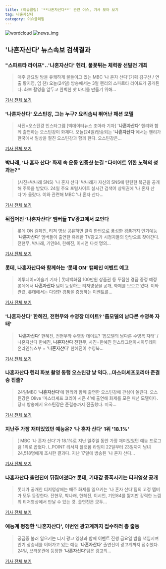 ```yaml
---
title: (이슈클립) '**나혼자산다**' 관련 이슈, 기사 모아 보기
tag: 나혼자산다
category: 이슈클리핑
---
```

![wordcloud](https://s3.ap-northeast-2.amazonaws.com/lyrics101-wordcloud/2018-08-24-1535121070.png)
![news_img](https://user-images.githubusercontent.com/42597476/44507050-1206f400-a6e4-11e8-8d98-7ffbfebb353f.png)
## **'**나혼자산다**'** 뉴스속보 검색결과
### "스파르타 라이프"‥'**나혼자산다**' 헨리, 불꽃튀는 체력왕 선발전 개최

>매주 금요일 밤을 유쾌하게 물들이고 있는 MBC ‘나 혼자 산다’(기획 김구산 / 연출 황지영, 임 찬) 오늘(24일) 방송에서는 3얼 헨리의 스파르타 라이프가 공개된다. 화보 촬영을 앞두고 완벽한 핫 바디를 만들기 위해...

<a href="http://biz.heraldcorp.com/view.php?ud=201808240823503109179_1" target="_blank">기사 전체 보기</a>

### '**나혼자산다**' 오스틴강, 그는 누구? 요리솜씨 뛰어난 패션 모델

>사진=오스틴강 인스타그램 [빅데이터뉴스 조아라 기자] '**나혼자산다**' 헨리와 함께 출연하는 오스틴강이 화제다. 오늘(24일)방송되는 '**나혼자산다**'에서는 헨리가 한국에서 일상을 절친 오스틴강과 함께 한다. 오스틴강은...

<a href="http://www.thebigdata.co.kr/view.php?ud=201808242223342540c2f6b121bc_23" target="_blank">기사 전체 보기</a>

### 박나래, '나 혼자 산다' 화제 속 운동 인증샷 눈길 "다이어트 위한 노력의 성과는?"

>(사진=박나래 SNS) '나 혼자 산다' 박나래가 자신의 SNS에 탄탄한 복근을 공개해 주목을 받았다.   24일 주요 포털사이트 실시간 검색어 상위권에 '나 혼자 산다'가 올랐다.  이와 관련해 MBC '나 혼자 산다...

<a href="http://www.siminilbo.co.kr/news/articleView.html?idxno=577117" target="_blank">기사 전체 보기</a>

### 뒤집어진 ‘**나혼자산다**’ 멤버들 TV광고에서 모인다

>롯데 ON 캠페인, 티저 영상 공유하면 클릭 한번으로 풍성한 경품까지 인기예능 '**나혼자산다**' 멤버들이 출연한 유쾌한 TV광고가 시청자들의 안방으로 찾아간다. 전현무, 박나래, 기안84, 한혜진, 이시언 다섯 명의...

<a href="http://news.donga.com/3/all/20180824/91660815/1" target="_blank">기사 전체 보기</a>

### 롯데, **나혼자산다**와 함께하는 ‘롯데 ON’ 캠페인 이벤트 예고

>이투데이=이슬기 기자 | 롯데백화점 100만원 상품권 등 푸짐한 경품 증정 예정 롯데에서 **나혼자산다** 팀이 등장하는 티저영상을 공개, 화제를 모으고 있다. 이와 관련, 롯데에서는 다양한 경품을 증정하는 이벤트를...

<a href="http://www.etoday.co.kr/news/section/newsview.php?idxno=1655942" target="_blank">기사 전체 보기</a>

### '**나혼자산다**' 한혜진, 전현무와 수영장 데이트? '톱모델의 남다른 수영복 자태'

>'**나혼자산다**' 한혜진, 전현무와 수영장 데이트? '톱모델의 남다른 수영복 자태' /나혼자산다 한혜진, **나혼자산다** 전현무, 사진=한혜진 인스타그램아시아투데이 온라인뉴스부 = '**나혼자산다**' 한혜진이 수영복...

<a href="http://www.asiatoday.co.kr/view.php?key=20180824001956438" target="_blank">기사 전체 보기</a>

### **나혼자산다** 헨리 화보 촬영 동행 오스틴강 낯 익다...마스터셰프코리아 준결승 진출?

>24일MBC ‘**나혼자산다**’에 헨리와 함께 출연한 오스틴강에 관심이 쏠린다. 오스틴강은 Olive ‘마스터셰프 코리아 시즌 4’에 출연해 화제를 모은 패션 모델이다. 당시 방송에서 오스틴강은 준결승까지 진출했다. 미국...

<a href="http://www.kookje.co.kr/news2011/asp/newsbody.asp?code=0500&key=20180824.99099011557" target="_blank">기사 전체 보기</a>

### 지난주 가장 재미있었던 예능은? '나 혼자 산다' 1위 '18.1%'

>[ MBC '나 혼자 산다'가 18.1%로 지난 일주일 동안 가장 재미있었던 예능 프로그램 1위로 꼽혔다. L.POINT 리서치 플랫폼 라임이 22일부터 23일까지 남녀 24,518명에게 조사한 결과다. 지난 17일에 방송된 '나 혼자 산다...

<a href="http://www.mydaily.co.kr/new_yk/html/read.php?newsid=201808242010662535&ext=na" target="_blank">기사 전체 보기</a>

### **나혼자산다** 출연진이 뒤집어졌다? 롯데, 기대감 증폭시키는 티저영상 공개

>롯데가 공개한 티저영상에는 매주 화제를 일으키는 '나 혼자 산다'팀의 고정 멤버가 모두 등장한다. 전현무, 박나래, 한혜진, 이시언, 기안84를 짧지만 강력한 느낌의 티저영상에서 만날 수 있는 것. 출연진은 모두...

<a href="http://news.wowtv.co.kr/NewsCenter/News/Read?articleId=A201808240260&t=NN" target="_blank">기사 전체 보기</a>

### 예능계 평정한 '**나혼자산다**', 이번엔 광고계까지 접수하러 총 출동

>궁금증 불러 일으키는 티저 광고 영상과 함께 이벤트 진행   금요일 밤을 책임지며 인기 상승세를 이어가고 있는 예능 '**나혼자산다**' 출연진이 광고계까지 접수했다. 24일, 브라운관에 등장한 '**나혼자산다**'팀은 광고의...

<a href="http://www.segye.com/content/html/2018/08/24/20180824003115.html?OutUrl=naver" target="_blank">기사 전체 보기</a>


